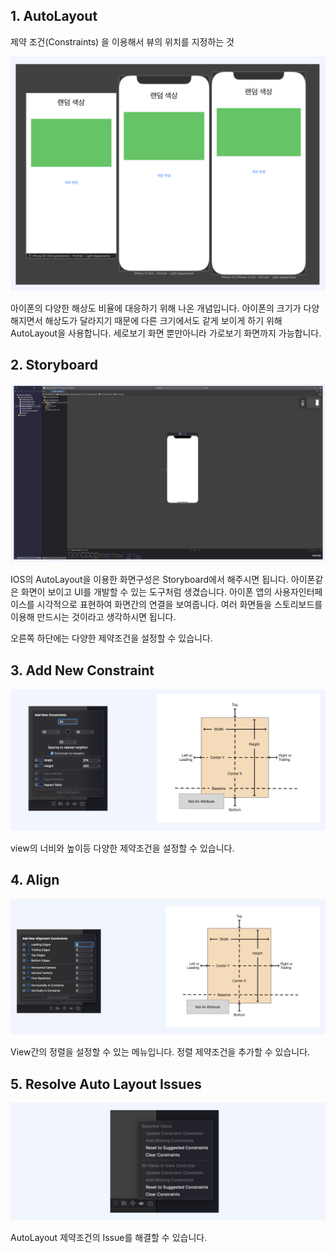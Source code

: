 ## 1. AutoLayout

제약 조건(Constraints) 을 이용해서 뷰의 위치를 지정하는 것

![AutoLayout_01](./images/AutoLayout_01.png)

아이폰의 다양한 해상도 비율에 대응하기 위해 나온 개념입니다. 아이폰의 크기가 다양해지면서 해상도가 달라지기 때문에 다른 크기에서도 같게 보이게 하기 위해 AutoLayout을 사용합니다. 세로보기 화면 뿐만아니라 가로보기 화면까지 가능합니다.



## 2. Storyboard

![AutoLayout_02](./images/AutoLayout_02.png)

IOS의 AutoLayout을 이용한 화면구성은 Storyboard에서 해주시면 됩니다. 아이폰같은 화면이 보이고 UI를 개발할 수 있는 도구처럼 생겼습니다. 아이폰 앱의 사용자인터페이스를 시각적으로 표현하여 화면간의 연결을 보여줍니다. 여러 화면들을 스토리보드를 이용해 만드시는 것이라고 생각하시면 됩니다.

오른쪽 하단에는 다양한 제약조건을 설정할 수 있습니다.



## 3. Add New Constraint

![AutoLayout_03](./images/AutoLayout_03.png)

view의 너비와 높이등 다양한 제약조건을 설정할 수 있습니다.



## 4. Align

![AutoLayout_04](./images/AutoLayout_04.png)

View간의 정렬을 설정할 수 있는 메뉴입니다. 정렬 제약조건을 추가할 수 있습니다.



## 5. Resolve Auto Layout Issues

![AutoLayout_05](./images/AutoLayout_05.png)

AutoLayout 제약조건의 Issue를 해결할 수 있습니다. 
